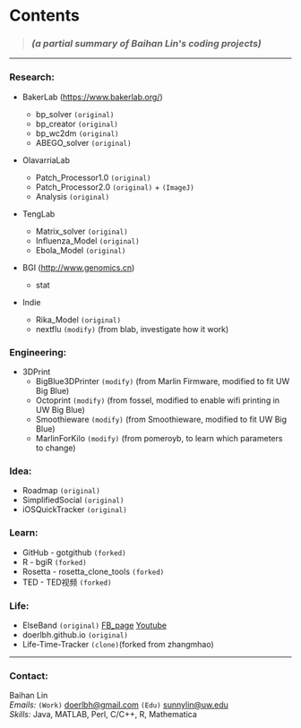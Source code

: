 
# **Contents**   
> ### _(a partial summary of Baihan Lin's coding projects)_

***

### Research:

* BakerLab (https://www.bakerlab.org/)   
  - bp_solver `(original)`
  - bp_creator `(original)`
  - bp_wc2dm `(original)`
  - ABEGO_solver `(original)`

* OlavarriaLab  
  - Patch_Processor1.0 `(original)`
  - Patch_Processor2.0 `(original)` + `(ImageJ)`
  - Analysis `(original)`
  
* TengLab  
  - Matrix_solver `(original)`
  - Influenza_Model `(original)`
  - Ebola_Model `(original)`
  
* BGI (http://www.genomics.cn)
  - stat
  
* Indie  
  - Rika_Model `(original)`
  - nextflu `(modify)` (from blab, investigate how it work)

### Engineering:
* 3DPrint
  - BigBlue3DPrinter `(modify)` (from Marlin Firmware, modified to fit UW Big Blue)
  - Octoprint `(modify)` (from fossel, modified to enable wifi printing in UW Big Blue)
  - Smoothieware `(modify)` (from Smoothieware, modified to fit UW Big Blue)
  - MarlinForKilo `(modify)` (from pomeroyb, to learn which parameters to change)

### Idea: 
* Roadmap `(original)`  
* SimplifiedSocial `(original)`
* iOSQuickTracker `(original)`

### Learn:
* GitHub - gotgithub `(forked)`
* R - bgiR `(forked)`
* Rosetta - rosetta_clone_tools `(forked)`
* TED - TED视频 `(forked)`

### Life:
* ElseBand `(original)` [FB_page](https://www.facebook.com/elseband) [Youtube](www.youtube.com/user/elsemusicband)
* doerlbh.github.io `(original)`  
* Life-Time-Tracker `(clone)`(forked from zhangmhao)

***

### Contact:
Baihan Lin  
*Emails:* `(Work)` doerlbh@gmail.com `(Edu)`  sunnylin@uw.edu   
*Skills:* Java, MATLAB, Perl, C/C++, R, Mathematica



